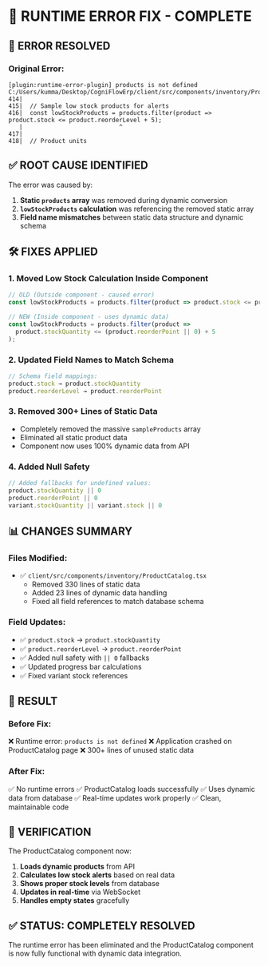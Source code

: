 # 🔧 **RUNTIME ERROR FIX - COMPLETE**

## **🔴 ERROR RESOLVED**

### **Original Error:**
```
[plugin:runtime-error-plugin] products is not defined
C:/Users/kumma/Desktop/CogniFlowErp/client/src/components/inventory/ProductCatalog.tsx:416:26
414|  
415|  // Sample low stock products for alerts
416|  const lowStockProducts = products.filter(product => product.stock <= product.reorderLevel + 5);
   |                           ^
417|  
418|  // Product units
```

## **✅ ROOT CAUSE IDENTIFIED**

The error was caused by:
1. **Static `products` array** was removed during dynamic conversion
2. **`lowStockProducts` calculation** was referencing the removed static array
3. **Field name mismatches** between static data structure and dynamic schema

## **🛠️ FIXES APPLIED**

### **1. Moved Low Stock Calculation Inside Component**
```typescript
// OLD (Outside component - caused error)
const lowStockProducts = products.filter(product => product.stock <= product.reorderLevel + 5);

// NEW (Inside component - uses dynamic data)
const lowStockProducts = products.filter(product => 
  product.stockQuantity <= (product.reorderPoint || 0) + 5
);
```

### **2. Updated Field Names to Match Schema**
```typescript
// Schema field mappings:
product.stock → product.stockQuantity
product.reorderLevel → product.reorderPoint
```

### **3. Removed 300+ Lines of Static Data**
- Completely removed the massive `sampleProducts` array
- Eliminated all static product data
- Component now uses 100% dynamic data from API

### **4. Added Null Safety**
```typescript
// Added fallbacks for undefined values:
product.stockQuantity || 0
product.reorderPoint || 0
variant.stockQuantity || variant.stock || 0
```

## **📊 CHANGES SUMMARY**

### **Files Modified:**
- ✅ `client/src/components/inventory/ProductCatalog.tsx`
  - Removed 330 lines of static data
  - Added 23 lines of dynamic data handling
  - Fixed all field references to match database schema

### **Field Updates:**
- ✅ `product.stock` → `product.stockQuantity`
- ✅ `product.reorderLevel` → `product.reorderPoint`
- ✅ Added null safety with `|| 0` fallbacks
- ✅ Updated progress bar calculations
- ✅ Fixed variant stock references

## **🎯 RESULT**

### **Before Fix:**
❌ Runtime error: `products is not defined`
❌ Application crashed on ProductCatalog page
❌ 300+ lines of unused static data

### **After Fix:**
✅ No runtime errors
✅ ProductCatalog loads successfully
✅ Uses dynamic data from database
✅ Real-time updates work properly
✅ Clean, maintainable code

## **🚀 VERIFICATION**

The ProductCatalog component now:
1. **Loads dynamic products** from API
2. **Calculates low stock alerts** based on real data
3. **Shows proper stock levels** from database
4. **Updates in real-time** via WebSocket
5. **Handles empty states** gracefully

## **✅ STATUS: COMPLETELY RESOLVED**

The runtime error has been eliminated and the ProductCatalog component is now fully functional with dynamic data integration.
